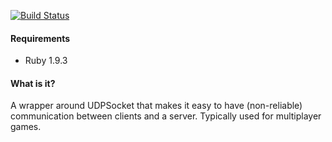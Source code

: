 [![Build Status](https://secure.travis-ci.org/funkensturm/gamesocket.png)](http://travis-ci.org/funkensturm/gamesocket)

#### Requirements

* Ruby 1.9.3

#### What is it?

A wrapper around UDPSocket that makes it easy to have (non-reliable) communication between clients and a server. Typically used for multiplayer games.